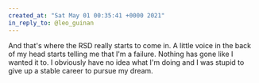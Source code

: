```yaml
---
created_at: "Sat May 01 00:35:41 +0000 2021"
in_reply_to: @leo_guinan
---
```


And that's where the RSD really starts to come in. A little voice in the back of my head starts telling me that I'm a failure. Nothing has gone like I wanted it to. I obviously have no idea what I'm doing and I was stupid to give up a stable career to pursue my dream.